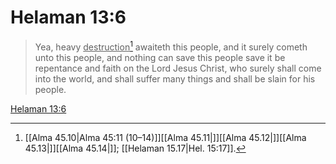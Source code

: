 # Helaman 13:6

> Yea, heavy <u>destruction</u>[^a] awaiteth this people, and it surely cometh unto this people, and nothing can save this people save it be repentance and faith on the Lord Jesus Christ, who surely shall come into the world, and shall suffer many things and shall be slain for his people.

[Helaman 13:6](https://www.churchofjesuschrist.org/study/scriptures/bofm/hel/13?lang=eng&id=p6#p6)


[^a]: [[Alma 45.10|Alma 45:11 (10–14)]][[Alma 45.11|]][[Alma 45.12|]][[Alma 45.13|]][[Alma 45.14|]]; [[Helaman 15.17|Hel. 15:17]].  
